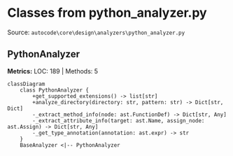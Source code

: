 # Classes from python_analyzer.py

Source: `autocode\core\design\analyzers\python_analyzer.py`

## PythonAnalyzer

**Metrics:** LOC: 189 | Methods: 5

```mermaid
classDiagram
    class PythonAnalyzer {
        +get_supported_extensions() -> list[str]
        +analyze_directory(directory: str, pattern: str) -> Dict[str, Dict]
        -_extract_method_info(node: ast.FunctionDef) -> Dict[str, Any]
        -_extract_attribute_info(target: ast.Name, assign_node: ast.Assign) -> Dict[str, Any]
        -_get_type_annotation(annotation: ast.expr) -> str
    }
    BaseAnalyzer <|-- PythonAnalyzer

```

